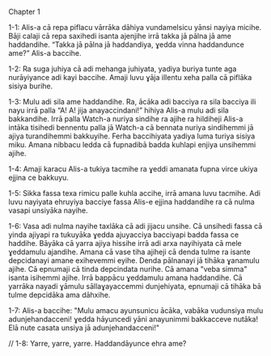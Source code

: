Chapter 1

1-1: Alis-a cā repa piflacu vārrāka dāhiya vundamelsicu yānsi nayiya micihe. Bāji calaji cā repa saxihedi isanta ajenjihe irrā takka jā pālna jā ame haddandihe. “Takka jā pālna jā haddandiya, ɣedda vinna haddandunce ame?” Alis-a baccihe.

1-2: Ra suga juhiya cā adi mehanga juhiyata, yadiya buriya tunte aga nurāyiyance adi kayi baccihe. Amaji luvu ɣāja illentu xeha palla cā piflāka sisiya burihe.

1-3: Mulu adi sila ame haddandihe. Ra, ācāka adi bacciya ra sila bacciya ili nayu irrā palla “A! A! jija anayaccindani!” hihiya Alis-a mulu adi sila bakkandihe. Irrā palla Watch-a nuriya sindihe ra ajihe ra hildiheji Alis-a intāka tisihedi bennentu palla jā Watch-a cā bennata nuriya sindihemmi jā ajiya turandihemmi bakkuyihe. Ferha baccihiyata yadiya luma turiya sisiya miku. Amana nibbacu ledda cā fupnadibā badda kuhlapi enjiya unsihemmi ajihe.

1-4: Amaji karacu Alis-a tukiya tacmihe ra ɣeddi amanata fupna virce ukiya ejjina ce bakkuyu.

1-5: Sikka fassa texa rimicu palle kuhla accihe, irrā amana luvu tacmihe. Adi luvu nayiyata ehruyiya bacciye fassa Alis-e ejjina haddandihe ra cā nulma vasapi unsiyāka nayihe.

1-6: Vasa adi nulma nayihe taxlāka cā adi jijacu unsihe. Cā unsihedi fassa cā yinda ajiyapi ra tukuyāka ɣedda ajuyacciya bacciyapi badda fassa ce haddihe. Bāyāka cā yarra ajiya hissihe irrā adi arxa nayihiyata cā mele ɣeddamulu ajandihe. Amana cā vase tiha ajiheji cā denda tulme ra isante depcidanayi amane exihevemmi eyihe. Denda pālnanayi jā tihāka ɣanamulu ajihe. Cā epnumaji cā tinda depcindata nurihe. Cā amana "veba simma" isanta isihemmi ajihe. Irrā bappācu ɣeddamulu amana haddandihe. Cā yarrāka nayadi ɣāmulu sāllaɣayaccemmi dunjehiyata, epnumaji cā tihāka bā tulme depcidāka ama dāhxihe.

1-7: Alis-a baccihe: "Mulu amacu ayunsunicu ācāka, vabāka vudunsiya mulu adunjehandacceni! ɣedda hāyuncedi yāni anayunimmi bakkacceve nutāka! Elā nute casata unsiya jā adunjehandacceni!"

// 1-8: Yarre, yarre, yarre. Haddandāyunce ehra ame? 
